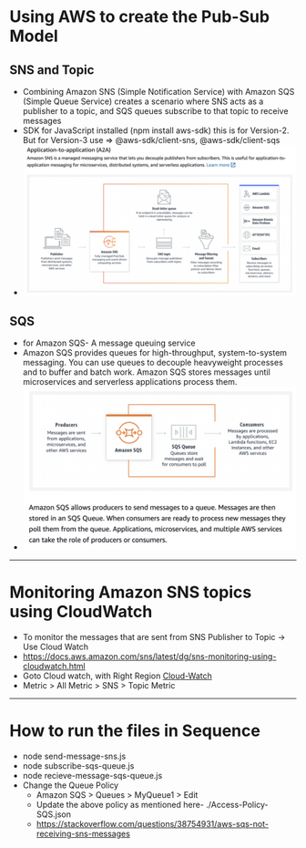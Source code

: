 # Using AWS to create the Pub-Sub Model

## SNS and Topic

- Combining Amazon SNS (Simple Notification Service) with Amazon SQS (Simple Queue Service) creates a scenario where SNS acts as a publisher to a topic, and SQS queues subscribe to that topic to receive messages
- SDK for JavaScript installed (npm install aws-sdk) this is for Version-2. But for Version-3 use => @aws-sdk/client-sns, @aws-sdk/client-sqs
- ![A2A Pub-Sub Model](./img/image.png)

## SQS

- for Amazon SQS- A message queuing service
- Amazon SQS provides queues for high-throughput, system-to-system messaging. You can use queues to decouple heavyweight processes and to buffer and batch work. Amazon SQS stores messages until microservices and serverless applications process them.
- ![Alt text](./img/sqs.png)

---

# Monitoring Amazon SNS topics using CloudWatch

- To monitor the messages that are sent from SNS Publisher to Topic -> Use Cloud Watch
- https://docs.aws.amazon.com/sns/latest/dg/sns-monitoring-using-cloudwatch.html
- Goto Cloud watch, with Right Region [Cloud-Watch](https://us-east-1.console.aws.amazon.com/cloudwatch/home?region=us-east-1#home)
- Metric > All Metric > SNS > Topic Metric

---

# How to run the files in Sequence

- node send-message-sns.js
- node subscribe-sqs-queue.js
- node recieve-message-sqs-queue.js
- Change the Queue Policy
  - Amazon SQS > Queues > MyQueue1 > Edit
  - Update the above policy as mentioned here- ./Access-Policy-SQS.json
  - https://stackoverflow.com/questions/38754931/aws-sqs-not-receiving-sns-messages
